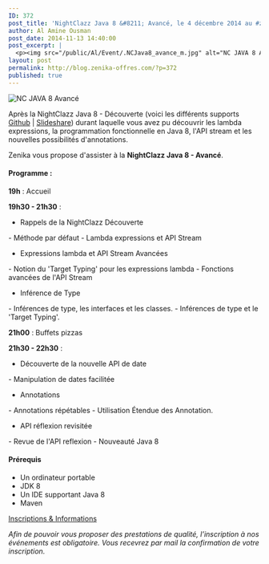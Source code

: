 ```yaml
---
ID: 372
post_title: 'NightClazz Java 8 &#8211; Avancé, le 4 décembre 2014 au #zlocalhost'
author: Al Amine Ousman
post_date: 2014-11-13 14:40:00
post_excerpt: |
  <p><img src="/public/Al/Event/.NCJava8_avance_m.jpg" alt="NC JAVA 8 Avancé" style="display:block; margin:0 auto;" title="NC JAVA 8 Avancé" /></p> <p>Après la NightClazz Java 8 - Découverte (voici les différents supports <a href="https://github.com/Zenika/nc-java8-decouverte">Github</a> | <a href="http://fr.slideshare.net/Zenika/night-clazz-java8decouverte">Slideshare</a>) durant laquelle vous avez pu découvrir les lambda expressions, la programmation fonctionnelle en Java 8, l'API stream et les nouvelles possibilités d'annotations.</p> <p>Zenika vous propose d'assister à la <strong>NightClazz Java 8 - Avancé</strong>.</p>
layout: post
permalink: http://blog.zenika-offres.com/?p=372
published: true
---
```

<p><img src="/wp-content/uploads/2015/07/.NCJava8_avance_m.jpg" alt="NC JAVA 8 Avancé" style="display:block; margin:0 auto;" title="NC JAVA 8 Avancé" /></p> <p>Après la NightClazz Java 8 - Découverte (voici les différents supports <a href="https://github.com/Zenika/nc-java8-decouverte">Github</a> | <a href="http://fr.slideshare.net/Zenika/night-clazz-java8decouverte">Slideshare</a>) durant laquelle vous avez pu découvrir les lambda expressions, la programmation fonctionnelle en Java 8, l'API stream et les nouvelles possibilités d'annotations.</p> <p>Zenika vous propose d'assister à la <strong>NightClazz Java 8 - Avancé</strong>.</p>
<!--more-->
<h4>Programme&nbsp;:</h4> <p><strong>19h</strong>&nbsp;: Accueil</p> <p><strong>19h30 - 21h30</strong>&nbsp;:</p> <ul> <li>Rappels de la NightClazz Découverte</li> </ul> <p>- Méthode par défaut - Lambda expressions et API Stream</p> <ul> <li>Expressions lambda et API Stream Avancées</li> </ul> <p>- Notion du 'Target Typing' pour les expressions lambda - Fonctions avancées de l'API Stream</p> <ul> <li>Inférence de Type</li> </ul> <p>- Inférences de type, les interfaces et les classes. - Inférences de type et le 'Target Typing'.</p> <p><strong>21h00</strong>&nbsp;: Buffets pizzas</p> <p><strong>21h30 - 22h30</strong>&nbsp;:</p> <ul> <li>Découverte de la nouvelle API de date</li> </ul> <p>- Manipulation de dates facilitée</p> <ul> <li>Annotations</li> </ul> <p>- Annotations répétables - Utilisation Étendue des Annotation.</p> <ul> <li>API réflexion revisitée</li> </ul> <p>- Revue de l'API reflexion - Nouveauté Java 8</p> <h4>Prérequis</h4> <ul> <li>Un ordinateur portable</li> <li>JDK 8</li> <li>Un IDE supportant Java 8</li> <li>Maven</li> </ul> <p><a href="http://www.zenika.com/nightclazz-avance-java8.html">Inscriptions &amp; Informations</a></p> <p><em>Afin de pouvoir vous proposer des prestations de qualité, l’inscription à nos événements est obligatoire. Vous recevrez par mail la confirmation de votre inscription.</em></p>